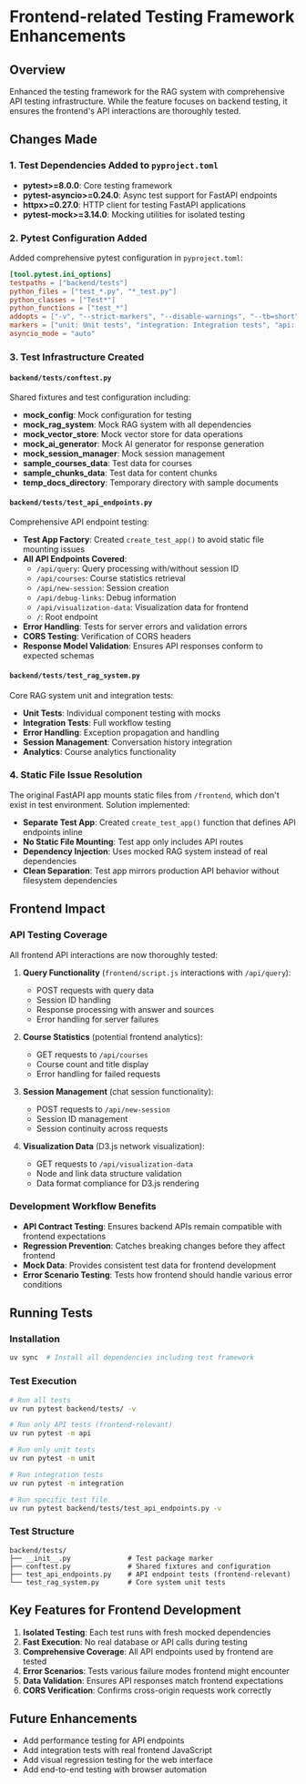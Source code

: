 # Frontend-related Testing Framework Enhancements

## Overview
Enhanced the testing framework for the RAG system with comprehensive API testing infrastructure. While the feature focuses on backend testing, it ensures the frontend's API interactions are thoroughly tested.

## Changes Made

### 1. Test Dependencies Added to `pyproject.toml`
- **pytest>=8.0.0**: Core testing framework
- **pytest-asyncio>=0.24.0**: Async test support for FastAPI endpoints
- **httpx>=0.27.0**: HTTP client for testing FastAPI applications
- **pytest-mock>=3.14.0**: Mocking utilities for isolated testing

### 2. Pytest Configuration Added
Added comprehensive pytest configuration in `pyproject.toml`:
```toml
[tool.pytest.ini_options]
testpaths = ["backend/tests"]
python_files = ["test_*.py", "*_test.py"]
python_classes = ["Test*"]
python_functions = ["test_*"]
addopts = ["-v", "--strict-markers", "--disable-warnings", "--tb=short"]
markers = ["unit: Unit tests", "integration: Integration tests", "api: API endpoint tests"]
asyncio_mode = "auto"
```

### 3. Test Infrastructure Created

#### `backend/tests/conftest.py`
Shared fixtures and test configuration including:
- **mock_config**: Mock configuration for testing
- **mock_rag_system**: Mock RAG system with all dependencies
- **mock_vector_store**: Mock vector store for data operations
- **mock_ai_generator**: Mock AI generator for response generation
- **mock_session_manager**: Mock session management
- **sample_courses_data**: Test data for courses
- **sample_chunks_data**: Test data for content chunks
- **temp_docs_directory**: Temporary directory with sample documents

#### `backend/tests/test_api_endpoints.py`
Comprehensive API endpoint testing:
- **Test App Factory**: Created `create_test_app()` to avoid static file mounting issues
- **All API Endpoints Covered**:
  - `/api/query`: Query processing with/without session ID
  - `/api/courses`: Course statistics retrieval
  - `/api/new-session`: Session creation
  - `/api/debug-links`: Debug information
  - `/api/visualization-data`: Visualization data for frontend
  - `/`: Root endpoint
- **Error Handling**: Tests for server errors and validation errors
- **CORS Testing**: Verification of CORS headers
- **Response Model Validation**: Ensures API responses conform to expected schemas

#### `backend/tests/test_rag_system.py`
Core RAG system unit and integration tests:
- **Unit Tests**: Individual component testing with mocks
- **Integration Tests**: Full workflow testing
- **Error Handling**: Exception propagation and handling
- **Session Management**: Conversation history integration
- **Analytics**: Course analytics functionality

### 4. Static File Issue Resolution
The original FastAPI app mounts static files from `/frontend`, which don't exist in test environment. Solution implemented:
- **Separate Test App**: Created `create_test_app()` function that defines API endpoints inline
- **No Static File Mounting**: Test app only includes API routes
- **Dependency Injection**: Uses mocked RAG system instead of real dependencies
- **Clean Separation**: Test app mirrors production API behavior without filesystem dependencies

## Frontend Impact

### API Testing Coverage
All frontend API interactions are now thoroughly tested:

1. **Query Functionality** (`frontend/script.js` interactions with `/api/query`):
   - POST requests with query data
   - Session ID handling
   - Response processing with answer and sources
   - Error handling for server failures

2. **Course Statistics** (potential frontend analytics):
   - GET requests to `/api/courses`
   - Course count and title display
   - Error handling for failed requests

3. **Session Management** (chat session functionality):
   - POST requests to `/api/new-session`
   - Session ID management
   - Session continuity across requests

4. **Visualization Data** (D3.js network visualization):
   - GET requests to `/api/visualization-data`
   - Node and link data structure validation
   - Data format compliance for D3.js rendering

### Development Workflow Benefits
- **API Contract Testing**: Ensures backend APIs remain compatible with frontend expectations
- **Regression Prevention**: Catches breaking changes before they affect frontend
- **Mock Data**: Provides consistent test data for frontend development
- **Error Scenario Testing**: Tests how frontend should handle various error conditions

## Running Tests

### Installation
```bash
uv sync  # Install all dependencies including test framework
```

### Test Execution
```bash
# Run all tests
uv run pytest backend/tests/ -v

# Run only API tests (frontend-relevant)
uv run pytest -m api

# Run only unit tests
uv run pytest -m unit

# Run integration tests
uv run pytest -m integration

# Run specific test file
uv run pytest backend/tests/test_api_endpoints.py -v
```

### Test Structure
```
backend/tests/
├── __init__.py              # Test package marker
├── conftest.py              # Shared fixtures and configuration
├── test_api_endpoints.py    # API endpoint tests (frontend-relevant)
└── test_rag_system.py       # Core system unit tests
```

## Key Features for Frontend Development

1. **Isolated Testing**: Each test runs with fresh mocked dependencies
2. **Fast Execution**: No real database or API calls during testing
3. **Comprehensive Coverage**: All API endpoints used by frontend are tested
4. **Error Scenarios**: Tests various failure modes frontend might encounter
5. **Data Validation**: Ensures API responses match frontend expectations
6. **CORS Verification**: Confirms cross-origin requests work correctly

## Future Enhancements
- Add performance testing for API endpoints
- Add integration tests with real frontend JavaScript
- Add visual regression testing for the web interface
- Add end-to-end testing with browser automation